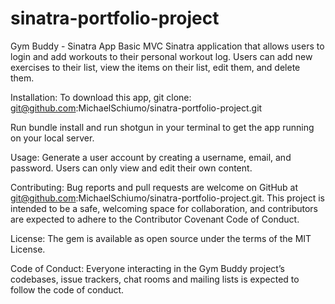 # sinatra-portfolio-project

Gym Buddy - Sinatra App
Basic MVC Sinatra application that allows users to login and add workouts to their personal workout log. Users can add new exercises to their list, view the items on their list, edit them, and delete them.

Installation:
To download this app, git clone: git@github.com:MichaelSchiumo/sinatra-portfolio-project.git

Run bundle install and run shotgun in your terminal to get the app running on your local server.

Usage:
Generate a user account by creating a username, email, and password. Users can only view and edit their own content.

Contributing:
Bug reports and pull requests are welcome on GitHub at git@github.com:MichaelSchiumo/sinatra-portfolio-project.git. This project is intended to be a safe, welcoming space for collaboration, and contributors are expected to adhere to the Contributor Covenant Code of Conduct.

License:
The gem is available as open source under the terms of the MIT License.

Code of Conduct:
Everyone interacting in the Gym Buddy project’s codebases, issue trackers, chat rooms and mailing lists is expected to follow the code of conduct.
